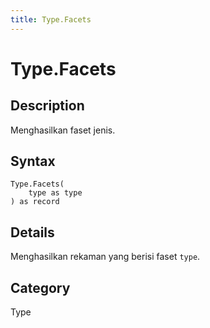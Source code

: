 ```yaml
---
title: Type.Facets
---
```


# Type.Facets


## Description

Menghasilkan faset jenis.


## Syntax

```powerquery
Type.Facets(
    type as type
) as record
```


## Details

Menghasilkan rekaman yang berisi faset <code>type</code>.



## Category
Type
